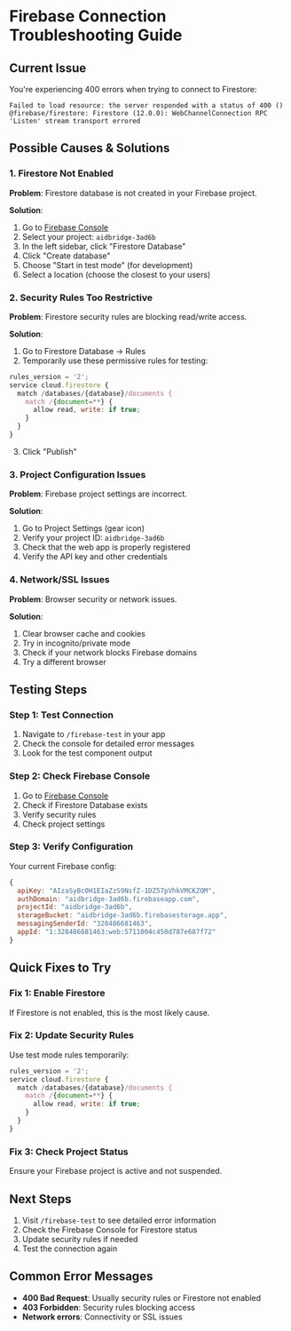 # Firebase Connection Troubleshooting Guide

## Current Issue
You're experiencing 400 errors when trying to connect to Firestore:
```
Failed to load resource: the server responded with a status of 400 ()
@firebase/firestore: Firestore (12.0.0): WebChannelConnection RPC 'Listen' stream transport errored
```

## Possible Causes & Solutions

### 1. Firestore Not Enabled
**Problem**: Firestore database is not created in your Firebase project.

**Solution**:
1. Go to [Firebase Console](https://console.firebase.google.com/)
2. Select your project: `aidbridge-3ad6b`
3. In the left sidebar, click "Firestore Database"
4. Click "Create database"
5. Choose "Start in test mode" (for development)
6. Select a location (choose the closest to your users)

### 2. Security Rules Too Restrictive
**Problem**: Firestore security rules are blocking read/write access.

**Solution**:
1. Go to Firestore Database → Rules
2. Temporarily use these permissive rules for testing:
```javascript
rules_version = '2';
service cloud.firestore {
  match /databases/{database}/documents {
    match /{document=**} {
      allow read, write: if true;
    }
  }
}
```
3. Click "Publish"

### 3. Project Configuration Issues
**Problem**: Firebase project settings are incorrect.

**Solution**:
1. Go to Project Settings (gear icon)
2. Verify your project ID: `aidbridge-3ad6b`
3. Check that the web app is properly registered
4. Verify the API key and other credentials

### 4. Network/SSL Issues
**Problem**: Browser security or network issues.

**Solution**:
1. Clear browser cache and cookies
2. Try in incognito/private mode
3. Check if your network blocks Firebase domains
4. Try a different browser

## Testing Steps

### Step 1: Test Connection
1. Navigate to `/firebase-test` in your app
2. Check the console for detailed error messages
3. Look for the test component output

### Step 2: Check Firebase Console
1. Go to [Firebase Console](https://console.firebase.google.com/project/aidbridge-3ad6b)
2. Check if Firestore Database exists
3. Verify security rules
4. Check project settings

### Step 3: Verify Configuration
Your current Firebase config:
```javascript
{
  apiKey: "AIzaSyBc0H1EIaZzS9NsfZ-1DZ57pVhkVMCKZOM",
  authDomain: "aidbridge-3ad6b.firebaseapp.com",
  projectId: "aidbridge-3ad6b",
  storageBucket: "aidbridge-3ad6b.firebasestorage.app",
  messagingSenderId: "328486681463",
  appId: "1:328486681463:web:5711004c450d787e687f72"
}
```

## Quick Fixes to Try

### Fix 1: Enable Firestore
If Firestore is not enabled, this is the most likely cause.

### Fix 2: Update Security Rules
Use test mode rules temporarily:
```javascript
rules_version = '2';
service cloud.firestore {
  match /databases/{database}/documents {
    match /{document=**} {
      allow read, write: if true;
    }
  }
}
```

### Fix 3: Check Project Status
Ensure your Firebase project is active and not suspended.

## Next Steps
1. Visit `/firebase-test` to see detailed error information
2. Check the Firebase Console for Firestore status
3. Update security rules if needed
4. Test the connection again

## Common Error Messages
- **400 Bad Request**: Usually security rules or Firestore not enabled
- **403 Forbidden**: Security rules blocking access
- **Network errors**: Connectivity or SSL issues 